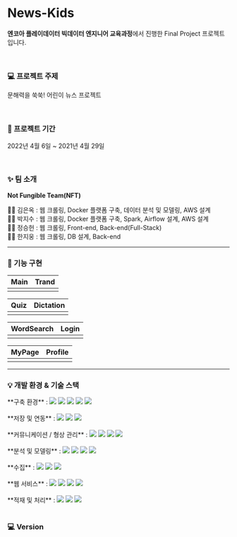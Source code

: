 # News-Kids

**엔코아 플레이데이터 빅데이터 엔지니어 교육과정**에서 진행한 Final Project 프로젝트입니다.

</br>

### 💻 프로젝트 주제

문해력을 쑥쑥! 어린이 뉴스 프로젝트

</br>

### 📆 프로젝트 기간

2022년 4월 6일 ~ 2021년 4월 29일

</br>

### ✨ 팀 소개

**Not Fungible Team(NFT)**

👩‍💻 김은옥 : 웹 크롤링, Docker 플랫폼 구축, 데이터 분석 및 모델링, AWS 설계 \
👨‍💻 박지수 : 웹 크롤링, Docker 플랫폼 구축, Spark, Airflow 설계, AWS 설계 \
👨‍💻 정승헌 : 웹 크롤링, Front-end, Back-end(Full-Stack) \
👨‍💻 한지웅 : 웹 크롤링,  DB 설계, Back-end

----

### 🎨 기능 구현

|Main |Trand|
| ------------------| ---------------- |
|||

|Quiz |Dictation|
| ------------------| ---------------- |
|||

|WordSearch|Login|
| ------------------| ---------------- |
|||

|MyPage |Profile|
| ------------------| ---------------- |
|||


---

### 💡 개발 환경 & 기술 스택

<p>
**구축 환경** :
<img src="https://img.shields.io/badge/macOS--12.3.1-7D929E??style=plastic&logo=macOS&logoColor=000000"/>
<img src="https://img.shields.io/badge/Windows--11-7D929E??style=plastic&logo=Windows&logoColor=0078D6"/>
<img src="https://img.shields.io/badge/Amazon AWS-7D929E??style=plastic&logo=Amazon AWS&logoColor=232F3E"/>
<img src="https://img.shields.io/badge/EC2-7D929E??style=plastic&logo=Amazon AWS&logoColor=232F3E"/>
<img src="https://img.shields.io/badge/Ubuntu-7D929E??style=plastic&logo=Ubuntu&logoColor=E95420"/></br>
</br>
**저장 및 연동** : 
<img src="https://img.shields.io/badge/Amazon S3-7D929E??style=flat-square&logo=Amazon S3&logoColor=569A31"/>
<img src="https://img.shields.io/badge/MySQL-7D929E??style=flat-square&logo=MySQL&logoColor=4479A1"/>
<img src="https://img.shields.io/badge/Amazon RDS-7D929E??style=flat-square&logo=Amazon AWS&logoColor=232F3E"/></br>
</br>
**커뮤니케이션 / 형상 관리** :
<img src="https://img.shields.io/badge/GitHub-7D929E??style=flat-square&logo=GitHub&logoColor=181717"/>
<img src="https://img.shields.io/badge/Notion-7D929E??style=flat-square&logo=Notion&logoColor=000000"/>
<img src="https://img.shields.io/badge/Slack-7D929E??style=flat-square&logo=Slack&logoColor=4A154B"/>
<img src="https://img.shields.io/badge/Zoom-7D929E??style=flat-square&logo=Zoom&logoColor=2D8CFF"/></br>
</br>
**분석 및 모델링** :
<img src="https://img.shields.io/badge/KoNLPy-7D929E??style=plastic&logo=&logoColor="/>
<img src="https://img.shields.io/badge/Pandas-7D929E??style=plastic&logo=pandas&logoColor=150458"/>
<img src="https://img.shields.io/badge/Jupyter-7D929E??style=plastic&logo=Jupyter&logoColor=F37626"/>
<img src="https://img.shields.io/badge/Google AI-7D929E??style=plastic&logo=Google&logoColor=4285F4"/></br>
</br>
**수집** : 
<img src="https://img.shields.io/badge/Scrapy-7D929E??style=plastic&logo=&logoColor="/>
<img src="https://img.shields.io/badge/Beautifulsoup-7D929E??style=plastic&logo=&logoColor="/>
<img src="https://img.shields.io/badge/Selenium-7D929E??style=plastic&logo=Selenium&logoColor=43B02A"/></br>
</br>
**웹 서비스** :
<img src="https://img.shields.io/badge/Django-7D929E??style=plastic&logo=Django&logoColor=092E20"/>
<img src="https://img.shields.io/badge/React-7D929E??style=plastic&logo=React&logoColor=61DAFB"/>
<img src="https://img.shields.io/badge/Axios-7D929E??style=plastic&logo=&logoColor="/>
<img src="https://img.shields.io/badge/JWT-7D929E??style=plastic&logo=&logoColor="/></br>
</br>
**적재 및 처리** :
<img src="https://img.shields.io/badge/Apache Airflow-7D929E??style=plastic&logo=Apache Airflow&logoColor=017CEE"/>
<img src="https://img.shields.io/badge/Apache Spark-7D929E??style=plastic&logo=Apache Spark&logoColor=E25A1C"/>
<img src="https://img.shields.io/badge/Apache Hadoop Yarn-7D929E??style=plastic&logo=Apache Hadoop&logoColor=66CCFF"/></br>
</br>

### 💻 Version
